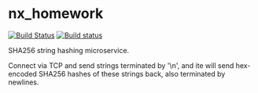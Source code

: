 # nx\_homework

[![Build Status](https://travis-ci.org/yuri-kilochek/nx_homework.svg?branch=master)](https://travis-ci.org/yuri-kilochek/nx_homework)
[![Build status](https://ci.appveyor.com/api/projects/status/fwmpwinj0yy4bd07?svg=true)](https://ci.appveyor.com/project/yuri-kilochek/nx-homework)

SHA256 string hashing microservice.

Connect via TCP and send strings terminated by '\\n', and ite will send
hex-encoded SHA256 hashes of these strings back, also terminated by newlines.
